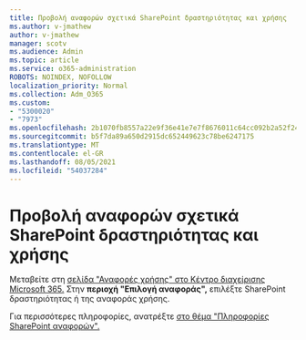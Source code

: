 ```yaml
---
title: Προβολή αναφορών σχετικά SharePoint δραστηριότητας και χρήσης
ms.author: v-jmathew
author: v-jmathew
manager: scotv
ms.audience: Admin
ms.topic: article
ms.service: o365-administration
ROBOTS: NOINDEX, NOFOLLOW
localization_priority: Normal
ms.collection: Adm_O365
ms.custom:
- "5300020"
- "7973"
ms.openlocfilehash: 2b1070fb8557a22e9f36e41e7e7f8676011c64cc092b2a52f24339b49df41453
ms.sourcegitcommit: b5f7da89a650d2915dc652449623c78be6247175
ms.translationtype: MT
ms.contentlocale: el-GR
ms.lasthandoff: 08/05/2021
ms.locfileid: "54037284"
---
```

# <a name="view-reports-on-sharepoint-activity-and-usage"></a>Προβολή αναφορών σχετικά SharePoint δραστηριότητας και χρήσης

Μεταβείτε στη [σελίδα "Αναφορές χρήσης" στο Κέντρο διαχείρισης Microsoft 365.](https://admin.microsoft.com/AdminPortal/Home) Στην **περιοχή "Επιλογή αναφοράς",** επιλέξτε SharePoint δραστηριότητας ή της αναφοράς χρήσης.

Για περισσότερες πληροφορίες, ανατρέξτε [στο θέμα "Πληροφορίες SharePoint αναφορών".](https://go.microsoft.com/fwlink/?linkid=875240)
